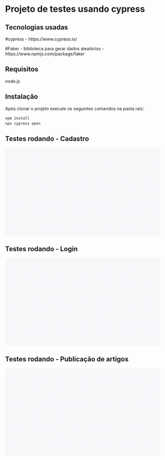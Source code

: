<h1>Projeto de testes usando cypress</h1>

<h2>Tecnologias usadas</h2>
<p>#cypress - https://www.cypress.io/<p>
<p>#Faker - biblioteca para gerar dados aleatórios - https://www.npmjs.com/package/faker<p>
  
## Requisitos
  node.js
  
## Instalação
  Após clonar o projeto execute os seguintes comandos na pasta raiz:
```bash
npm install
npx cypress open
```

## Testes rodando - Cadastro
![Alt Text](https://github.com/martinsana/desafio_2/blob/main/cadastro.spec.js.gif)

  
  ## Testes rodando - Login
  ![Alt Text](https://github.com/martinsana/desafio_2/blob/main/login.spec.js.gif)
  
  
  ## Testes rodando - Publicação de artigos
  ![Alt Text](https://github.com/martinsana/desafio_2/blob/main/articles.spec.js.gif)
